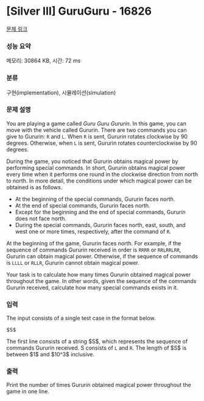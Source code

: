 # [Silver III] GuruGuru - 16826 

[문제 링크](https://www.acmicpc.net/problem/16826) 

### 성능 요약

메모리: 30864 KB, 시간: 72 ms

### 분류

구현(implementation), 시뮬레이션(simulation)

### 문제 설명

<p>You are playing a game called <em>Guru Guru Gururin</em>. In this game, you can move with the vehicle called Gururin. There are two commands you can give to Gururin: <code>R</code> and <code>L</code>. When <code>R</code> is sent, Gururin rotates clockwise by 90 degrees. Otherwise, when <code>L</code> is sent, Gururin rotates counterclockwise by 90 degrees.</p>

<p>During the game, you noticed that Gururin obtains magical power by performing special commands. In short, Gururin obtains magical power every time when it performs one round in the clockwise direction from north to north. In more detail, the conditions under which magical power can be obtained is as follows.</p>

<ul>
	<li>At the beginning of the special commands, Gururin faces north.</li>
	<li>At the end of special commands, Gururin faces north.</li>
	<li>Except for the beginning and the end of special commands, Gururin does not face north.</li>
	<li>During the special commands, Gururin faces north, east, south, and west one or more times, respectively, after the command of <code>R</code>.</li>
</ul>

<p>At the beginning of the game, Gururin faces north. For example, if the sequence of commands Gururin received in order is <code>RRRR</code> or <code>RRLRRLRR</code>, Gururin can obtain magical power. Otherwise, if the sequence of commands is <code>LLLL</code> or <code>RLLR</code>, Gururin cannot obtain magical power.</p>

<p>Your task is to calculate how many times Gururin obtained magical power throughout the game. In other words, given the sequence of the commands Gururin received, calculate how many special commands exists in it.</p>

### 입력 

 <p>The input consists of a single test case in the format below.</p>

<pre class="mathjax">$S$</pre>

<p>The first line consists of a string $S$, which represents the sequence of commands Gururin received. S consists of <code>L</code> and <code>R</code>. The length of $S$ is between $1$ and $10^3$ inclusive.</p>

### 출력 

 <p>Print the number of times Gururin obtained magical power throughout the game in one line.</p>

